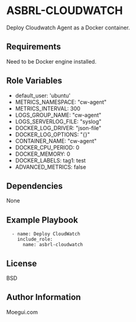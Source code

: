 ASBRL-CLOUDWATCH
=========

Deploy Cloudwatch Agent as a Docker container.

Requirements
------------

Need to be Docker engine installed.

Role Variables
--------------

- default_user: 'ubuntu'
- METRICS_NAMESPACE: "cw-agent"
- METRICS_INTERVAL: 300
- LOGS_GROUP_NAME: "cw-agent"
- LOGS_SERVERLOG_FILE: "syslog"
- DOCKER_LOG_DRIVER: "json-file"
- DOCKER_LOG_OPTIONS: "{}"
- CONTAINER_NAME: "cw-agent"
- DOCKER_CPU_PERIOD: 0
- DOCKER_MEMORY: 0
- DOCKER_LABELS:
    tag1: test
- ADVANCED_METRICS: false

Dependencies
------------

None

Example Playbook
----------------

      - name: Deploy CloudWatch
        include_role:
          name: asbrl-cloudwatch

License
-------

BSD

Author Information
------------------

Moegui.com